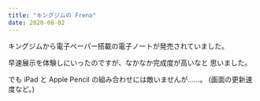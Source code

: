 ```yaml
---
title: "キングジムの Freno"
date: 2020-08-02
---
```


キングジムから電子ペーパー搭載の電子ノートが発売されていました。

早速展示を体験しにいったのですが、なかなか完成度が高いなと
思いました。

でも iPad と Apple Pencil の組み合わせには敵いませんが……。
(画面の更新速度など。)

